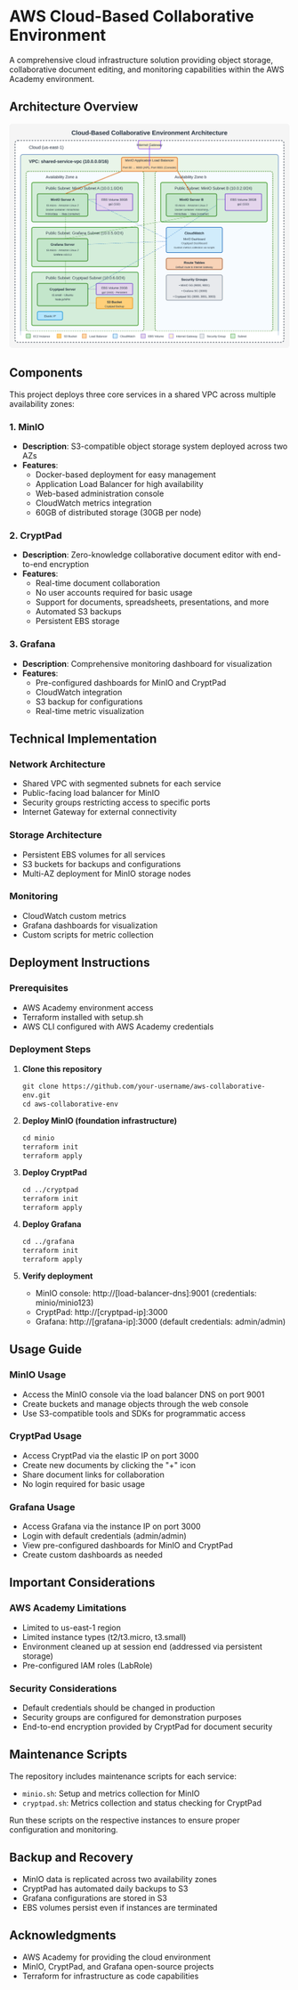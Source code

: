 # AWS Cloud-Based Collaborative Environment

A comprehensive cloud infrastructure solution providing object storage, collaborative document editing, and monitoring capabilities within the AWS Academy environment.

## Architecture Overview

![Architecture Diagram](./presentation/architecture.svg)

## Components

This project deploys three core services in a shared VPC across multiple availability zones:

### 1. MinIO
- **Description**: S3-compatible object storage system deployed across two AZs
- **Features**:
  - Docker-based deployment for easy management
  - Application Load Balancer for high availability
  - Web-based administration console
  - CloudWatch metrics integration
  - 60GB of distributed storage (30GB per node)

### 2. CryptPad
- **Description**: Zero-knowledge collaborative document editor with end-to-end encryption
- **Features**:
  - Real-time document collaboration
  - No user accounts required for basic usage
  - Support for documents, spreadsheets, presentations, and more
  - Automated S3 backups
  - Persistent EBS storage

### 3. Grafana
- **Description**: Comprehensive monitoring dashboard for visualization
- **Features**:
  - Pre-configured dashboards for MinIO and CryptPad
  - CloudWatch integration
  - S3 backup for configurations
  - Real-time metric visualization

## Technical Implementation

### Network Architecture
- Shared VPC with segmented subnets for each service
- Public-facing load balancer for MinIO
- Security groups restricting access to specific ports
- Internet Gateway for external connectivity

### Storage Architecture
- Persistent EBS volumes for all services
- S3 buckets for backups and configurations
- Multi-AZ deployment for MinIO storage nodes

### Monitoring
- CloudWatch custom metrics
- Grafana dashboards for visualization
- Custom scripts for metric collection

## Deployment Instructions

### Prerequisites
- AWS Academy environment access
- Terraform installed with setup.sh
- AWS CLI configured with AWS Academy credentials

### Deployment Steps

1. **Clone this repository**
   ```
   git clone https://github.com/your-username/aws-collaborative-env.git
   cd aws-collaborative-env
   ```

2. **Deploy MinIO (foundation infrastructure)**
   ```
   cd minio
   terraform init
   terraform apply
   ```

3. **Deploy CryptPad**
   ```
   cd ../cryptpad
   terraform init
   terraform apply
   ```

4. **Deploy Grafana**
   ```
   cd ../grafana
   terraform init
   terraform apply
   ```

5. **Verify deployment**
   - MinIO console: http://[load-balancer-dns]:9001 (credentials: minio/minio123)
   - CryptPad: http://[cryptpad-ip]:3000
   - Grafana: http://[grafana-ip]:3000 (default credentials: admin/admin)

## Usage Guide

### MinIO Usage
- Access the MinIO console via the load balancer DNS on port 9001
- Create buckets and manage objects through the web console
- Use S3-compatible tools and SDKs for programmatic access

### CryptPad Usage
- Access CryptPad via the elastic IP on port 3000
- Create new documents by clicking the "+" icon
- Share document links for collaboration
- No login required for basic usage

### Grafana Usage
- Access Grafana via the instance IP on port 3000
- Login with default credentials (admin/admin)
- View pre-configured dashboards for MinIO and CryptPad
- Create custom dashboards as needed

## Important Considerations

### AWS Academy Limitations
- Limited to us-east-1 region
- Limited instance types (t2/t3.micro, t3.small)
- Environment cleaned up at session end (addressed via persistent storage)
- Pre-configured IAM roles (LabRole)

### Security Considerations
- Default credentials should be changed in production
- Security groups are configured for demonstration purposes
- End-to-end encryption provided by CryptPad for document security

## Maintenance Scripts

The repository includes maintenance scripts for each service:

- `minio.sh`: Setup and metrics collection for MinIO
- `cryptpad.sh`: Metrics collection and status checking for CryptPad

Run these scripts on the respective instances to ensure proper configuration and monitoring.

## Backup and Recovery

- MinIO data is replicated across two availability zones
- CryptPad has automated daily backups to S3
- Grafana configurations are stored in S3
- EBS volumes persist even if instances are terminated

## Acknowledgments

- AWS Academy for providing the cloud environment
- MinIO, CryptPad, and Grafana open-source projects
- Terraform for infrastructure as code capabilities